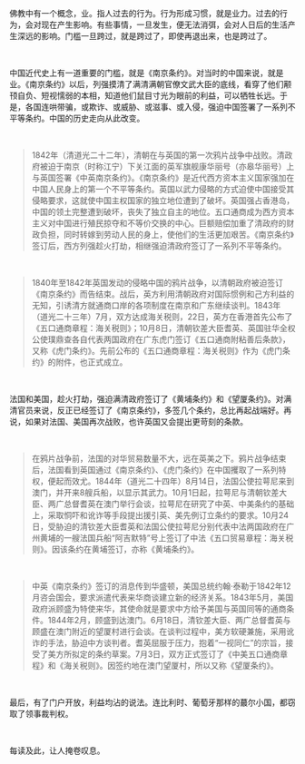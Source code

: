 <p data-pid="lvdMuTHT">佛教中有一个概念，业。指人过去的行为。行为形成习惯，就是业力。过去的行为，会对现在产生影响。有些事情，一旦发生，便无法消弭，会对人日后的生活产生深远的影响。门槛一旦跨过，就是跨过了，即使再退出来，也是跨过了。</p><p><br></p><p data-pid="a2fC-fQI">中国近代史上有一道重要的门槛，就是《南京条约》。对当时的中国来说，就是业。《南京条约》以后，列强摸清了满清满朝官僚文武大臣的底线，看穿了他们颟顸自负、短视懦弱的本相，知道他们鼠目寸光为眼前的利益，可以牺牲长远。于是，各国连哄带骗，或欺诈、或威胁、或滋事、或入侵，强迫中国签署了一系列不平等条约。中国的历史走向从此改变。</p><p><br></p><blockquote data-pid="p4WgKQW4">1842年（清道光二十二年），清朝在与英国的第一次鸦片战争中战败。清政府被迫于南京（时称江宁）下关江面的英军旗舰康华丽号（亦皋华丽号）上与英国签署《中英南京条约》。《南京条约》是近代西方资本主义国家强加在中国人民身上的第一个不平等条约。英国以武力侵略的方式迫使中国接受其侵略要求，这就使中国主权国家的独立地位遭到了破坏。英国强占香港岛，中国的领土完整遭到破坏，丧失了独立自主的地位。五口通商成为西方资本主义对中国进行殖民掠夺和不等价交换的中心。巨额赔偿加重了清政府的财政负担，同时转嫁到劳动人民的身上，使他们的生活更加艰苦。《南京条约》签订后，西方列强趁火打劫，相继强迫清政府签订了一系列不平等条约。</blockquote><p><br></p><blockquote data-pid="zRBBv16J">1840年至1842年英国发动的侵略中国的鸦片战争，以清朝政府被迫签订《南京条约》而告结束。战后，英方利用清朝政府对国际惯例和己方利益的无知，引诱清方就通商口岸的各项制度在南京和广东继续谈判。1843年（道光二十三年）7月，双方达成海关税则，22日，英方在香港首先公布了《五口通商章程：海关税则》；10月8日，清朝钦差大臣耆英、英国驻华全权公使璞鼎查各自代表两国政府在广东虎门签订《五口通商附粘善后条款》，又称《虎门条约》。先前公布的《五口通商章程：海关税则》作为《虎门条约》的附件，也正式成立。</blockquote><p><br></p><p data-pid="4jMVZ-fl">法国和美国，趁火打劫，强迫满清政府签订了《黄埔条约》和《望厦条约》。对满清官员来说，反正已经签订了《南京条约》，多签几个条约，总比再起战端好。再说，如果对法国、美国再次战败，也许英国又会提出更苛刻的条款。</p><p><br></p><blockquote data-pid="sjFprX4T">在鸦片战争前，法国的对华贸易数量不大，远在英美之下。鸦片战争结束后，法国看到英国通过《南京条约》、《虎门条约》在中国攫取了一系列特权，便起而效尤。1844年（道光二十四年）8月14日，法国公使拉萼尼来到澳门，并开来8艘兵船，以显示其武力。10月1日起，拉萼尼与清朝钦差大臣、两广总督耆英在澳门举行会谈，拉萼尼在研究了中英、中美条约的基础上，采取恫吓和讹诈等手段提出援引英、美先例订立条约的要求。10月24日，受胁迫的清钦差大臣耆英和法国公使拉萼尼分别代表中法两国政府在广州黄埔的一艘法国兵船“阿吉默特”号上签订了中法《五口贸易章程：海关税则》。因该条约在黄埔签订，亦称《黄埔条约》。</blockquote><p><br></p><blockquote data-pid="574UyP6a">中英《南京条约》签订的消息传到华盛顿，美国总统约翰·泰勒于1842年12月咨会国会，要求派遣代表来华商谈建立新的经济关系。1843年5月，美国政府派顾盛为特使来华，其使命就是要求中方给予美国与英国同等的通商条件。1844年2月，顾盛到达澳门。6月18日，清钦差大臣、两广总督耆英与顾盛在澳门附近的望厦村进行会谈。在谈判过程中，美方软硬兼施，采用讹诈的手法，胁迫中方谈判者。耆英屈服于压力，抱着“一视同仁”的宗旨，接受了美方所拟定的条约草案。7月3日，双方正式签订了《中美五口通商章程》和《海关税则》。因签约地在澳门望厦村，所以又称《望厦条约》。</blockquote><p><br></p><p data-pid="BuYKOsbg">最后，有了门户开放，利益均沾的说法。连比利时、葡萄牙那样的蕞尔小国，都窃取了领事裁判权。</p><p><br></p><p data-pid="MRXkiQlQ">每读及此，让人掩卷叹息。</p>